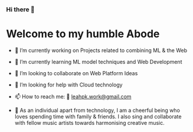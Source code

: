 ### Hi there 👋
# Welcome to my humble Abode 

<!--
**leahsaurus/leahsaurus** is a ✨ _special_ ✨ repository because its `README.md` (this file) appears on your GitHub profile. -->

- 🔭 I’m currently working on Projects related to combining ML & the Web
- 🌱 I’m currently learning ML model techniques and Web Development
- 👯 I’m looking to collaborate on Web Platform Ideas
- 🤔 I’m looking for help with Cloud technology
- 📫 How to reach me: :email: leahpk.work@gmail.com

- :woman: As an individual apart from technology, I am a cheerful being who loves spending time with family & friends. I also sing and collaborate with fellow music artists towards harmonising creative music.
